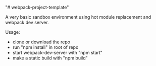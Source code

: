 "# webpack-project-template" 

A very basic sandbox environment using hot module replacement and webpack dev server.

Usage:
* clone or download the repo
* run "npm install" in root of repo
* start webpack-dev-server with "npm start"
* make a static build with "npm build"